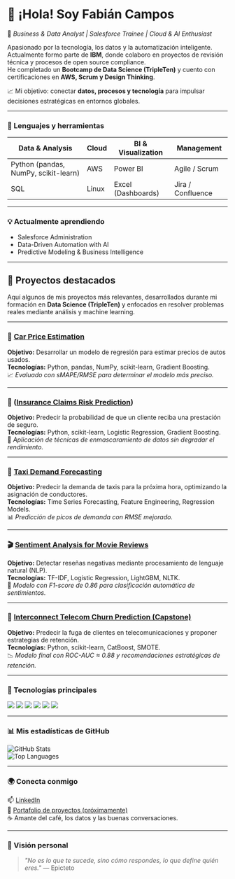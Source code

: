 # 👋 ¡Hola! Soy Fabián Campos  
💼 *Business & Data Analyst | Salesforce Trainee | Cloud & AI Enthusiast*  

Apasionado por la tecnología, los datos y la automatización inteligente.  
Actualmente formo parte de **IBM**, donde colaboro en proyectos de revisión técnica y procesos de open source compliance.  
He completado un **Bootcamp de Data Science (TripleTen)** y cuento con certificaciones en **AWS, Scrum y Design Thinking**.  

📈 Mi objetivo: conectar **datos, procesos y tecnología** para impulsar decisiones estratégicas en entornos globales.  

---

### 🧠 Lenguajes y herramientas  
| Data & Analysis | Cloud | BI & Visualization | Management |
|-----------------|--------|--------------------|-------------|
| Python (pandas, NumPy, scikit-learn) | AWS | Power BI | Agile / Scrum |
| SQL | Linux | Excel (Dashboards) | Jira / Confluence |

---

### 💡 Actualmente aprendiendo  
- Salesforce Administration  
- Data-Driven Automation with AI  
- Predictive Modeling & Business Intelligence  

---

## 🚀 Proyectos destacados  

Aquí algunos de mis proyectos más relevantes, desarrollados durante mi formación en **Data Science (TripleTen)** y enfocados en resolver problemas reales mediante análisis y machine learning.

---

### 🚗 [Car Price Estimation](https://github.com/fabian098-ds/car-price-prediction)
**Objetivo:** Desarrollar un modelo de regresión para estimar precios de autos usados.  
**Tecnologías:** Python, pandas, NumPy, scikit-learn, Gradient Boosting.  
📈 *Evaluado con sMAPE/RMSE para determinar el modelo más preciso.*

---

### 💼 ([Insurance Claims Risk Prediction](https://github.com/fabian098-ds/insurance-claims-risk))
**Objetivo:** Predecir la probabilidad de que un cliente reciba una prestación de seguro.  
**Tecnologías:** Python, scikit-learn, Logistic Regression, Gradient Boosting.  
🧠 *Aplicación de técnicas de enmascaramiento de datos sin degradar el rendimiento.*

---

### 🚕 [Taxi Demand Forecasting](https://github.com/fabian098-ds/taxi-demand-forecasting)
**Objetivo:** Predecir la demanda de taxis para la próxima hora, optimizando la asignación de conductores.  
**Tecnologías:** Time Series Forecasting, Feature Engineering, Regression Models.  
📊 *Predicción de picos de demanda con RMSE mejorado.*

---

### 🎬 [Sentiment Analysis for Movie Reviews](https://github.com/fabian098-ds/film-reviews-sentiment-analysis)
**Objetivo:** Detectar reseñas negativas mediante procesamiento de lenguaje natural (NLP).  
**Tecnologías:** TF-IDF, Logistic Regression, LightGBM, NLTK.  
💬 *Modelo con F1-score de 0.86 para clasificación automática de sentimientos.*

---

### 📶 [Interconnect Telecom Churn Prediction (Capstone)](https://github.com/fabian098-ds/interconnect-churn-project)
**Objetivo:** Predecir la fuga de clientes en telecomunicaciones y proponer estrategias de retención.  
**Tecnologías:** Python, scikit-learn, CatBoost, SMOTE.  
📉 *Modelo final con ROC-AUC ≈ 0.88 y recomendaciones estratégicas de retención.*

---

### 🧰 Tecnologías principales  

<p align="left">
  <img src="https://img.shields.io/badge/Python-3776AB?style=for-the-badge&logo=python&logoColor=white"/>
  <img src="https://img.shields.io/badge/SQL-336791?style=for-the-badge&logo=postgresql&logoColor=white"/>
  <img src="https://img.shields.io/badge/PowerBI-F2C811?style=for-the-badge&logo=powerbi&logoColor=black"/>
  <img src="https://img.shields.io/badge/scikit--learn-F7931E?style=for-the-badge&logo=scikitlearn&logoColor=white"/>
  <img src="https://img.shields.io/badge/Tableau-E97627?style=for-the-badge&logo=tableau&logoColor=white"/>
  <img src="https://img.shields.io/badge/AWS-FF9900?style=for-the-badge&logo=amazonaws&logoColor=white"/>
</p>

---

### 📊 Mis estadísticas de GitHub  
![GitHub Stats](https://github-readme-stats.vercel.app/api?username=fabian098-ds&show_icons=true&theme=tokyonight)  
![Top Languages](https://github-readme-stats.vercel.app/api/top-langs/?username=fabian098-ds&layout=compact&theme=tokyonight)

---

### 🌍 Conecta conmigo  
📫 [LinkedIn](https://www.linkedin.com/in/fabian-campos98/)  
💼 [Portafolio de proyectos (próximamente)](#)  
☕ Amante del café, los datos y las buenas conversaciones.  

---

### 🎯 Visión personal  
> *"No es lo que te sucede, sino cómo respondes, lo que define quién eres."* — Epicteto  
